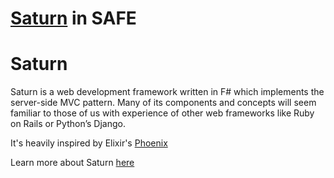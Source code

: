 # [Saturn](https://saturnframework.github.io/docs/) in SAFE
# Saturn
Saturn is a web development framework written in F# which implements the server-side MVC pattern. Many of its components and concepts will seem familiar to those of us with experience of other web frameworks like Ruby on Rails or Python’s Django.

It's heavily inspired by Elixir's [Phoenix](http://phoenixframework.org/)

Learn more about Saturn [here](https://saturnframework.github.io/docs/)
